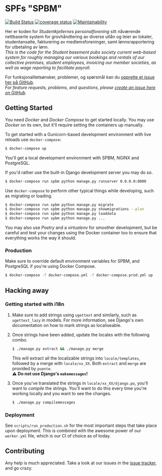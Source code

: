 SPFs "SPBM"
===========

[![Build Status](https://dev.azure.com/thoor/SPBM/_apis/build/status/SPF-UiO.spbm?branchName=master "Azure Pipelines status")](https://dev.azure.com/thoor/SPBM/_build/latest?definitionId=1&branchName=master)
[![coverage status](https://coveralls.io/repos/github/SPF-UiO/spbm/badge.svg?branch=master "Test coverage status")](https://coveralls.io/github/SPF-UiO/spbm?branch=master)
[![Maintainability](https://api.codeclimate.com/v1/badges/51ad586a4da8782c4834/maintainability "CodeClimate maintainability score")](https://codeclimate.com/github/SPF-UiO/spbm/maintainability)

Her er koden for *Studentkjellernes personalforening* sitt nåværende nettbaserte system for grovhåndtering av diverse utlån og leier av lokaler, studentansatte, fakturering av medlemsforeninger, samt lønnsrapportering for utbetaling av lønn.  
*This is the code for the *Student basement pubs society* current web-based system for roughly managing our various bookings and rentals of our collective premises, student employees, invoicing our member societies, as well as wage reporting to facilitate payroll.*

For funksjonalitetsønsker, problemer, og spørsmål kan du [opprette et issue her på GitHub][new issue].  
*For feature requests, problems, and questions, please [create an issue here on GitHub][new issue].*


## Getting Started

You need *Docker* and *Docker Compose* to get started locally. You may use *Docker* on its own, but it'll require setting the containers up manually.

To get started with a Gunicorn-based development environment with live reloads use `docker-compose`:

```sh
$ docker-compose up
```

You'll get a local development environment with SPBM, NGINX and PostgreSQL.

If you'd rather use the built-in Django development server you may do so.

```sh
$ docker-compose run spbm python manage.py runserver 0.0.0.0:8000
```

Use `docker-compose` to perform other typical things while developing, such as migrating or loading.

```sh
$ docker-compose run spbm python manage.py migrate
$ docker-compose run spbm python manage.py showmigrations --plan
$ docker-compose run spbm python manage.py loaddata
$ docker-compose run spbm python manage.py ...
```

You may also use *Poetry* and a *virtualenv* for smoother development, but be careful and test your changes using the Docker container too to ensure that everything works the way it should.

### Production

Make sure to override default environment variables for SPBM, and PostgreSQL if you're using Docker Compose.

```sh
$ docker-compose -f docker-compose.yml -f docker-compose.prod.yml up
```

Hacking away
------------

### Getting started with i18n


1. Make sure to add strings using `ugettext` and similarly, such as `ugettext_lazy` in models. 
   For more information, see Django's own documentation on how to mark strings as localiseable.

2. Once strings have been added, update the locales with the following combo.

    ```sh
    $ ./manage.py extract && ./manage.py merge
    ```
    
    This will extract all the localizable strings into `locale/templates`, followed by a merge with `locale/xx_XX`.
    Both `extract` and `merge` are provided by `puente`.  
    :warning: **Do not use Django's `makemessages`!**

3. Once you've translated the strings in `locale/xx_XX/django.po`, you'll want to *compile* the strings.
    You'll want to do this every time you're working locally and you want to see the changes. 
    
    ```sh 
    $ ./manage.py compilemessages
    ```


### Deployment

See `scripts/run_production.sh` for the most important steps that take place upon deployment. 
This is combined with the awesome power of our `werker.yml` file, which is our CI of choice as of today.

Contributing
------------

Any help is much appreciated. Take a look at our issues in the [issue tracker], and go crazy.

[issue tracker]: https://github.com/SPF-UiO/spbm/issues
[new issue]: https://github.com/SPF-UiO/spbm/issues/new
